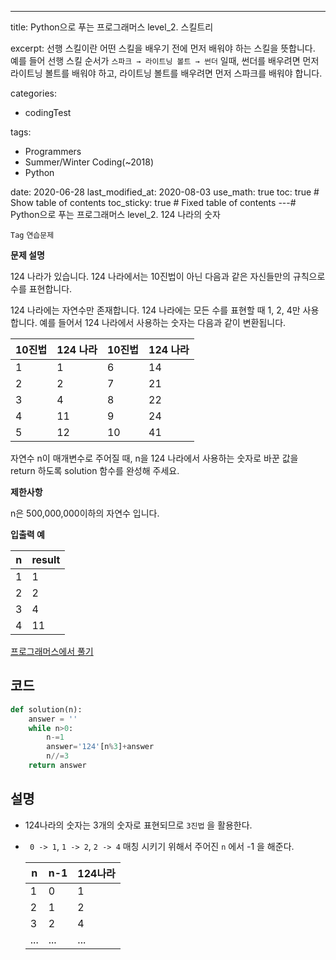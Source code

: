 ---
title: Python으로 푸는 프로그래머스 level_2. 스킬트리

excerpt: 선행 스킬이란 어떤 스킬을 배우기 전에 먼저 배워야 하는 스킬을 뜻합니다. 예를 들어 선행 스킬 순서가 ```스파크 → 라이트닝 볼트 → 썬더``` 일때, 썬더를 배우려면 먼저 라이트닝 볼트를 배워야 하고, 라이트닝 볼트를 배우려면 먼저 스파크를 배워야 합니다.

categories:
  - codingTest

tags:
  - Programmers
  - Summer/Winter Coding(~2018)
  - Python

date: 2020-06-28
last_modified_at: 2020-08-03
use_math: true
toc: true # Show table of contents
toc_sticky: true # Fixed table of contents
---# Python으로 푸는 프로그래머스 level_2. 124 나라의 숫자

`Tag` `연습문제 `<br>


**문제 설명**

124 나라가 있습니다. 124 나라에서는 10진법이 아닌 다음과 같은 자신들만의 규칙으로 수를 표현합니다.

124 나라에는 자연수만 존재합니다.
124 나라에는 모든 수를 표현할 때 1, 2, 4만 사용합니다.
예를 들어서 124 나라에서 사용하는 숫자는 다음과 같이 변환됩니다.

10진법	|124 나라	|10진법	|124 나라
--|--|--|--
1|	1|	6|	14|
2|	2|	7|	21
3|	4|	8|	22
4|	11|	9|	24
5|	12|	10|	41

자연수 n이 매개변수로 주어질 때, n을 124 나라에서 사용하는 숫자로 바꾼 값을 return 하도록 solution 함수를 완성해 주세요.

**제한사항**

n은 500,000,000이하의 자연수 입니다.

**입출력 예**

n|	result
--|--
1|	1
2	|2
3	|4
4	|11

[프로그래머스에서 풀기](https://programmers.co.kr/learn/courses/30/lessons/12899)

## 코드
```python
def solution(n):
    answer = ''
    while n>0:
        n-=1
        answer='124'[n%3]+answer
        n//=3
    return answer
```

## 설명
- 124나라의 숫자는 3개의 숫자로 표현되므로 ```3진법``` 을 활용한다.
- ``` 0 -> 1```, ```1 -> 2```, ```2 -> 4``` 매칭 시키기 위해서 주어진 ```n``` 에서 -1 을 해준다.

     n | n-1 | 124나라
     --|--|--
     1| 0 | 1
     2|1 |2
     3|2 | 4
    ...|...|...
